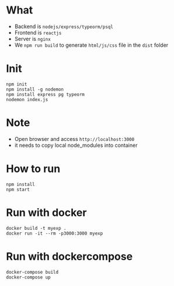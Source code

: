 # What
* Backend is `nodejs/express/typeorm/psql`
* Frontend is `reactjs`
* Server is `nginx`
* We `npm run build` to generate `html/js/css` file in the `dist` folder 

# Init
```
npm init
npm install -g nodemon
npm install express pg typeorm
nodemon index.js
```

# Note
* Open browser and access `http://localhost:3000`
* it needs to copy local node_modules into container

# How to run
```
npm install 
npm start
```

# Run with docker
```
docker build -t myexp .
docker run -it --rm -p3000:3000 myexp
```

# Run with dockercompose
```
docker-compose build
docker-compose up
```

